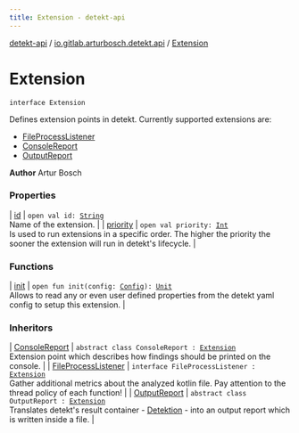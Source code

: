 ```yaml
---
title: Extension - detekt-api
---
```


[detekt-api](../../index.html) / [io.gitlab.arturbosch.detekt.api](../index.html) / [Extension](./index.html)

# Extension

`interface Extension`

Defines extension points in detekt.
Currently supported extensions are:

* [FileProcessListener](../-file-process-listener/index.html)
* [ConsoleReport](../-console-report/index.html)
* [OutputReport](../-output-report/index.html)

**Author**
Artur Bosch

### Properties

| [id](id.html) | `open val id: `[`String`](https://kotlinlang.org/api/latest/jvm/stdlib/kotlin/-string/index.html)<br>Name of the extension. |
| [priority](priority.html) | `open val priority: `[`Int`](https://kotlinlang.org/api/latest/jvm/stdlib/kotlin/-int/index.html)<br>Is used to run extensions in a specific order. The higher the priority the sooner the extension will run in detekt's lifecycle. |

### Functions

| [init](init.html) | `open fun init(config: `[`Config`](../-config/index.html)`): `[`Unit`](https://kotlinlang.org/api/latest/jvm/stdlib/kotlin/-unit/index.html)<br>Allows to read any or even user defined properties from the detekt yaml config to setup this extension. |

### Inheritors

| [ConsoleReport](../-console-report/index.html) | `abstract class ConsoleReport : `[`Extension`](./index.html)<br>Extension point which describes how findings should be printed on the console. |
| [FileProcessListener](../-file-process-listener/index.html) | `interface FileProcessListener : `[`Extension`](./index.html)<br>Gather additional metrics about the analyzed kotlin file. Pay attention to the thread policy of each function! |
| [OutputReport](../-output-report/index.html) | `abstract class OutputReport : `[`Extension`](./index.html)<br>Translates detekt's result container - [Detektion](../-detektion/index.html) - into an output report which is written inside a file. |

